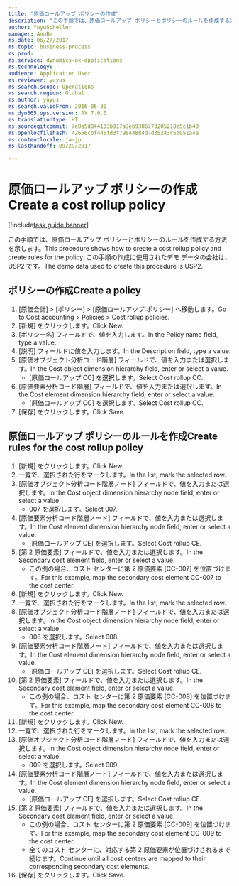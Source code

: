 ```yaml
--- 
title: "原価ロールアップ ポリシーの作成"
description: "この手順では、原価ロールアップ ポリシーとポリシーのルールを作成する方法を示します。"
author: YuyuScheller
manager: AnnBe
ms.date: 06/27/2017
ms.topic: business-process
ms.prod: 
ms.service: dynamics-ax-applications
ms.technology: 
audience: Application User
ms.reviewer: yuyus
ms.search.scope: Operations
ms.search.region: Global
ms.author: yuyus
ms.search.validFrom: 2016-06-30
ms.dyn365.ops.version: AX 7.0.0
ms.translationtype: HT
ms.sourcegitcommit: 7e0a5d044133b917a3eb9386773205218e5c1b40
ms.openlocfilehash: 42656cbf445fd3f79844884d7d35243c5b051a4a
ms.contentlocale: ja-jp
ms.lasthandoff: 09/29/2017

---
```

# <a name="create-a-cost-rollup-policy"></a><span data-ttu-id="d5f46-103">原価ロールアップ ポリシーの作成</span><span class="sxs-lookup"><span data-stu-id="d5f46-103">Create a cost rollup policy</span></span>

[!include[task guide banner](../../includes/task-guide-banner.md)]

<span data-ttu-id="d5f46-104">この手順では、原価ロールアップ ポリシーとポリシーのルールを作成する方法を示します。</span><span class="sxs-lookup"><span data-stu-id="d5f46-104">This procedure shows how to create a cost rollup policy and create rules for the policy.</span></span> <span data-ttu-id="d5f46-105">この手順の作成に使用されたデモ データの会社は、USP2 です。</span><span class="sxs-lookup"><span data-stu-id="d5f46-105">The demo data used to create this procedure is USP2.</span></span>


## <a name="create-a-policy"></a><span data-ttu-id="d5f46-106">ポリシーの作成</span><span class="sxs-lookup"><span data-stu-id="d5f46-106">Create a policy</span></span>
1. <span data-ttu-id="d5f46-107">[原価会計] > [ポリシー] > [原価ロールアップ ポリシー] へ移動します。</span><span class="sxs-lookup"><span data-stu-id="d5f46-107">Go to Cost accounting > Policies > Cost rollup policies.</span></span>
2. <span data-ttu-id="d5f46-108">[新規] をクリックします。</span><span class="sxs-lookup"><span data-stu-id="d5f46-108">Click New.</span></span>
3. <span data-ttu-id="d5f46-109">[ポリシー名] フィールドで、値を入力します。</span><span class="sxs-lookup"><span data-stu-id="d5f46-109">In the Policy name field, type a value.</span></span>
4. <span data-ttu-id="d5f46-110">[説明] フィールドに値を入力します。</span><span class="sxs-lookup"><span data-stu-id="d5f46-110">In the Description field, type a value.</span></span>
5. <span data-ttu-id="d5f46-111">[原価オブジェクト分析コード階層] フィールドで、値を入力または選択します。</span><span class="sxs-lookup"><span data-stu-id="d5f46-111">In the Cost object dimension hierarchy field, enter or select a value.</span></span>
    * <span data-ttu-id="d5f46-112">[原価ロールアップ CC] を選択します。</span><span class="sxs-lookup"><span data-stu-id="d5f46-112">Select Cost rollup CC.</span></span>  
6. <span data-ttu-id="d5f46-113">[原価要素分析コード階層] フィールドで、値を入力または選択します。</span><span class="sxs-lookup"><span data-stu-id="d5f46-113">In the Cost element dimension hierarchy field, enter or select a value.</span></span>
    * <span data-ttu-id="d5f46-114">[原価ロールアップ CC] を選択します。</span><span class="sxs-lookup"><span data-stu-id="d5f46-114">Select Cost rollup CC.</span></span>  
7. <span data-ttu-id="d5f46-115">[保存] をクリックします。</span><span class="sxs-lookup"><span data-stu-id="d5f46-115">Click Save.</span></span>

## <a name="create-rules-for-the-cost-rollup-policy"></a><span data-ttu-id="d5f46-116">原価ロールアップ ポリシーのルールを作成</span><span class="sxs-lookup"><span data-stu-id="d5f46-116">Create rules for the cost rollup policy</span></span>
1. <span data-ttu-id="d5f46-117">[新規] をクリックします。</span><span class="sxs-lookup"><span data-stu-id="d5f46-117">Click New.</span></span>
2. <span data-ttu-id="d5f46-118">一覧で、選択された行をマークします。</span><span class="sxs-lookup"><span data-stu-id="d5f46-118">In the list, mark the selected row.</span></span>
3. <span data-ttu-id="d5f46-119">[原価オブジェクト分析コード階層ノード] フィールドで、値を入力または選択します。</span><span class="sxs-lookup"><span data-stu-id="d5f46-119">In the Cost object dimension hierarchy node field, enter or select a value.</span></span>
    * <span data-ttu-id="d5f46-120">007 を選択します。</span><span class="sxs-lookup"><span data-stu-id="d5f46-120">Select 007.</span></span>  
4. <span data-ttu-id="d5f46-121">[原価要素分析コード階層ノード] フィールドで、値を入力または選択します。</span><span class="sxs-lookup"><span data-stu-id="d5f46-121">In the Cost element dimension hierarchy node field, enter or select a value.</span></span>
    * <span data-ttu-id="d5f46-122">[原価ロールアップ CE] を選択します。</span><span class="sxs-lookup"><span data-stu-id="d5f46-122">Select Cost rollup CE.</span></span>  
5. <span data-ttu-id="d5f46-123">[第 2 原価要素] フィールドで、値を入力または選択します。</span><span class="sxs-lookup"><span data-stu-id="d5f46-123">In the Secondary cost element field, enter or select a value.</span></span>
    * <span data-ttu-id="d5f46-124">この例の場合、コスト センターに第 2 原価要素 [CC-007] を位置づけます。</span><span class="sxs-lookup"><span data-stu-id="d5f46-124">For this example, map the secondary cost element CC-007 to the cost center.</span></span>  
6. <span data-ttu-id="d5f46-125">[新規] をクリックします。</span><span class="sxs-lookup"><span data-stu-id="d5f46-125">Click New.</span></span>
7. <span data-ttu-id="d5f46-126">一覧で、選択された行をマークします。</span><span class="sxs-lookup"><span data-stu-id="d5f46-126">In the list, mark the selected row.</span></span>
8. <span data-ttu-id="d5f46-127">[原価オブジェクト分析コード階層ノード] フィールドで、値を入力または選択します。</span><span class="sxs-lookup"><span data-stu-id="d5f46-127">In the Cost object dimension hierarchy node field, enter or select a value.</span></span>
    * <span data-ttu-id="d5f46-128">008 を選択します。</span><span class="sxs-lookup"><span data-stu-id="d5f46-128">Select 008.</span></span>  
9. <span data-ttu-id="d5f46-129">[原価要素分析コード階層ノード] フィールドで、値を入力または選択します。</span><span class="sxs-lookup"><span data-stu-id="d5f46-129">In the Cost element dimension hierarchy node field, enter or select a value.</span></span>
    * <span data-ttu-id="d5f46-130">[原価ロールアップ CE] を選択します。</span><span class="sxs-lookup"><span data-stu-id="d5f46-130">Select Cost rollup CE.</span></span>  
10. <span data-ttu-id="d5f46-131">[第 2 原価要素] フィールドで、値を入力または選択します。</span><span class="sxs-lookup"><span data-stu-id="d5f46-131">In the Secondary cost element field, enter or select a value.</span></span>
    * <span data-ttu-id="d5f46-132">この例の場合、コスト センターに第 2 原価要素 [CC-008] を位置づけます。</span><span class="sxs-lookup"><span data-stu-id="d5f46-132">For this example, map the secondary cost element CC-008 to the cost center.</span></span>  
11. <span data-ttu-id="d5f46-133">[新規] をクリックします。</span><span class="sxs-lookup"><span data-stu-id="d5f46-133">Click New.</span></span>
12. <span data-ttu-id="d5f46-134">一覧で、選択された行をマークします。</span><span class="sxs-lookup"><span data-stu-id="d5f46-134">In the list, mark the selected row.</span></span>
13. <span data-ttu-id="d5f46-135">[原価オブジェクト分析コード階層ノード] フィールドで、値を入力または選択します。</span><span class="sxs-lookup"><span data-stu-id="d5f46-135">In the Cost object dimension hierarchy node field, enter or select a value.</span></span>
    * <span data-ttu-id="d5f46-136">009 を選択します。</span><span class="sxs-lookup"><span data-stu-id="d5f46-136">Select 009.</span></span>  
14. <span data-ttu-id="d5f46-137">[原価要素分析コード階層ノード] フィールドで、値を入力または選択します。</span><span class="sxs-lookup"><span data-stu-id="d5f46-137">In the Cost element dimension hierarchy node field, enter or select a value.</span></span>
    * <span data-ttu-id="d5f46-138">[原価ロールアップ CE] を選択します。</span><span class="sxs-lookup"><span data-stu-id="d5f46-138">Select Cost rollup CE.</span></span>  
15. <span data-ttu-id="d5f46-139">[第 2 原価要素] フィールドで、値を入力または選択します。</span><span class="sxs-lookup"><span data-stu-id="d5f46-139">In the Secondary cost element field, enter or select a value.</span></span>
    * <span data-ttu-id="d5f46-140">この例の場合、コスト センターに第 2 原価要素 [CC-009] を位置づけます。</span><span class="sxs-lookup"><span data-stu-id="d5f46-140">For this example, map the secondary cost element CC-009 to the cost center.</span></span>  
    * <span data-ttu-id="d5f46-141">全てのコスト センターに、対応する第 2 原価要素が位置づけされるまで続けます。</span><span class="sxs-lookup"><span data-stu-id="d5f46-141">Continue until all cost centers are mapped to their corresponding secondary cost elements.</span></span>  
16. <span data-ttu-id="d5f46-142">[保存] をクリックします。</span><span class="sxs-lookup"><span data-stu-id="d5f46-142">Click Save.</span></span>


